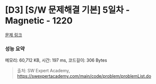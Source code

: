 # [D3] [S/W 문제해결 기본] 5일차 - Magnetic - 1220 

[문제 링크](https://swexpertacademy.com/main/code/problem/problemDetail.do?contestProbId=AV14hwZqABsCFAYD) 

### 성능 요약

메모리: 60,712 KB, 시간: 197 ms, 코드길이: 306 Bytes



> 출처: SW Expert Academy, https://swexpertacademy.com/main/code/problem/problemList.do